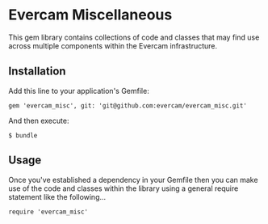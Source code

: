 # Evercam Miscellaneous

This gem library contains collections of code and classes that may find use
across multiple components within the Evercam infrastructure.

## Installation

Add this line to your application's Gemfile:

    gem 'evercam_misc', git: 'git@github.com:evercam/evercam_misc.git'

And then execute:

    $ bundle

## Usage

Once you've established a dependency in your Gemfile then you can make use of
the code and classes within the library using a general require statement like
the following...

    require 'evercam_misc'
